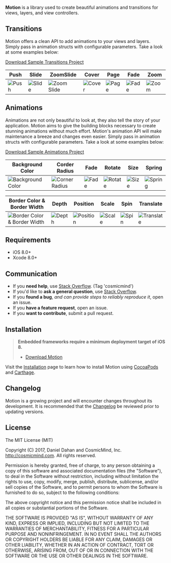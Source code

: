 **Motion** is a library used to create beautiful animations and transitions for views, layers, and view controllers.
 
## Transitions

Motion offers a clean API to add animations to your views and layers. Simply pass in animation structs with configurable parameters. Take a look at some examples below: 

[Download Sample Transitions Project](https://github.com/CosmicMind/Samples/tree/development/Projects/Programmatic/Transitions)

| Push | Slide | ZoomSlide | Cover | Page | Fade | Zoom |
| --- | --- | --- | --- | --- | --- | --- |
| ![Push](http://www.cosmicmind.com/motion/transitions/push.gif)  | ![Slide](http://www.cosmicmind.com/motion/transitions/slide.gif)| ![Zoom Slide](http://www.cosmicmind.com/motion/transitions/zoom_slide.gif) | ![Cover](http://www.cosmicmind.com/motion/transitions/cover.gif) | ![Page](http://www.cosmicmind.com/motion/transitions/page_in.gif) | ![Fade](http://www.cosmicmind.com/motion/transitions/fade.gif) | ![Zoom](http://www.cosmicmind.com/motion/transitions/zoom.gif)|
 
## Animations

Animations are not only beautiful to look at, they also tell the story of your application. Motion aims to give the building blocks necessary to create stunning animations without much effort. Motion's animation API will make maintenance a breeze and changes even easier. Simply pass in animation structs with configurable parameters. Take a look at some examples below: 

[Download Sample Animations Project](https://github.com/CosmicMind/Samples/tree/development/Projects/Programmatic/Animations)

| Background Color | Corder Radius | Fade | Rotate | Size | Spring |
| --- | --- | --- | --- | --- | --- |
| ![Background Color](http://www.cosmicmind.com/motion/animations/background_color.gif) | ![Corner Radius](http://www.cosmicmind.com/motion/animations/corner_radius.gif) | ![Fade](http://www.cosmicmind.com/motion/animations/fade.gif) | ![Rotate](http://www.cosmicmind.com/motion/animations/rotate.gif) | ![Size](http://www.cosmicmind.com/motion/animations/size.gif) | ![Spring](http://www.cosmicmind.com/motion/animations/spring.gif) |

| Border Color & Border Width | Depth | Position | Scale | Spin | Translate |
| --- | --- | --- | --- | --- | --- |
|![Border Color & Border Width](http://www.cosmicmind.com/motion/animations/border_color.gif) | ![Depth](http://www.cosmicmind.com/motion/animations/depth.gif) | ![Position](http://www.cosmicmind.com/motion/animations/position.gif) | ![Scale](http://www.cosmicmind.com/motion/animations/scale.gif) | ![Spin](http://www.cosmicmind.com/motion/animations/spin.gif) | ![Translate](http://www.cosmicmind.com/motion/animations/translate.gif) |

## Requirements

* iOS 8.0+
* Xcode 8.0+

## Communication

- If you **need help**, use [Stack Overflow](http://stackoverflow.com/questions/tagged/cosmicmind). (Tag 'cosmicmind')
- If you'd like to **ask a general question**, use [Stack Overflow](http://stackoverflow.com/questions/tagged/cosmicmind).
- If you **found a bug**, _and can provide steps to reliably reproduce it_, open an issue.
- If you **have a feature request**, open an issue.
- If you **want to contribute**, submit a pull request.

## Installation

> **Embedded frameworks require a minimum deployment target of iOS 8.**
> - [Download Motion](https://github.com/CosmicMind/Motion/archive/master.zip)

Visit the [Installation](https://github.com/CosmicMind/Motion/wiki/Installation) page to learn how to install Motion using [CocoaPods](http://cocoapods.org) and [Carthage](https://github.com/Carthage/Carthage).

## Changelog

Motion is a growing project and will encounter changes throughout its development. It is recommended that the [Changelog](https://github.com/CosmicMind/Motion/wiki/Changelog) be reviewed prior to updating versions.

## License

The MIT License (MIT)

Copyright (C) 2017, Daniel Dahan and CosmicMind, Inc. <http://cosmicmind.com>.
All rights reserved.

Permission is hereby granted, free of charge, to any person obtaining a copy
of this software and associated documentation files (the "Software"), to deal
in the Software without restriction, including without limitation the rights
to use, copy, modify, merge, publish, distribute, sublicense, and/or sell
copies of the Software, and to permit persons to whom the Software is
furnished to do so, subject to the following conditions:

The above copyright notice and this permission notice shall be included in
all copies or substantial portions of the Software.

THE SOFTWARE IS PROVIDED "AS IS", WITHOUT WARRANTY OF ANY KIND, EXPRESS OR
IMPLIED, INCLUDING BUT NOT LIMITED TO THE WARRANTIES OF MERCHANTABILITY,
FITNESS FOR A PARTICULAR PURPOSE AND NONINFRINGEMENT. IN NO EVENT SHALL THE
AUTHORS OR COPYRIGHT HOLDERS BE LIABLE FOR ANY CLAIM, DAMAGES OR OTHER
LIABILITY, WHETHER IN AN ACTION OF CONTRACT, TORT OR OTHERWISE, ARISING FROM,
OUT OF OR IN CONNECTION WITH THE SOFTWARE OR THE USE OR OTHER DEALINGS IN
THE SOFTWARE.

